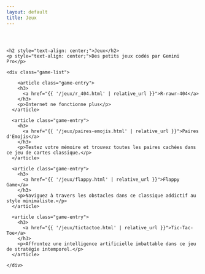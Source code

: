 ```yaml
---
layout: default
title: Jeux
---
```


<div class="page-content">

  <!-- Conteneur pour centrer le contenu avec une largeur maximale -->
  <div style="max-width: 700px; margin: 0 auto; padding: 2em 0;">

    <h2 style="text-align: center;">Jeux</h2>
    <p style="text-align: center;">Des petits jeux codés par Gemini Pro</p>
    
    <div class="game-list">

        <article class="game-entry">
        <h3>
          <a href="{{ '/jeux/r_404.html' | relative_url }}">R-rawr-404</a>
        </h3>
        <p>Internet ne fonctionne plus</p>
      </article>
      
      <article class="game-entry">
        <h3>
          <a href="{{ '/jeux/paires-emojis.html' | relative_url }}">Paires d'Emojis</a>
        </h3>
        <p>Testez votre mémoire et trouvez toutes les paires cachées dans ce jeu de cartes classique.</p>
      </article>

      <article class="game-entry">
        <h3>
          <a href="{{ '/jeux/flappy.html' | relative_url }}">Flappy Game</a>
        </h3>
        <p>Naviguez à travers les obstacles dans ce classique addictif au style minimaliste.</p>
      </article>

      <article class="game-entry">
        <h3>
          <a href="{{ '/jeux/tictactoe.html' | relative_url }}">Tic-Tac-Toe</a>
        </h3>
        <p>Affrontez une intelligence artificielle imbattable dans ce jeu de stratégie intemporel.</p>
      </article>

    </div>
  </div>
</div>
